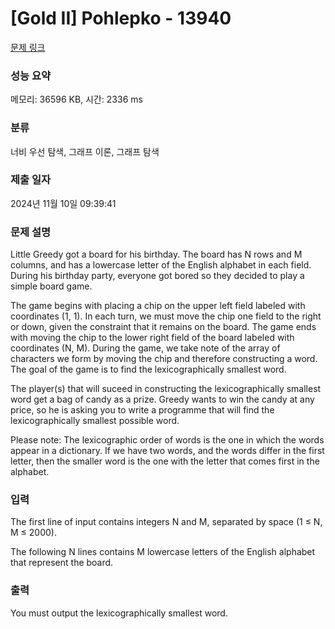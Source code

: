 # [Gold II] Pohlepko - 13940 

[문제 링크](https://www.acmicpc.net/problem/13940) 

### 성능 요약

메모리: 36596 KB, 시간: 2336 ms

### 분류

너비 우선 탐색, 그래프 이론, 그래프 탐색

### 제출 일자

2024년 11월 10일 09:39:41

### 문제 설명

<p>Little Greedy got a board for his birthday. The board has N rows and M columns, and has a lowercase letter of the English alphabet​ in each field. During his birthday party, everyone got bored so they decided to play a simple board game.</p>

<p>The game begins with placing a chip on the upper left​ field labeled with coordinates (1, 1). In each turn, we must​ move the chip one field to the right or down, given the constraint that it remains on the board. The game ends with moving the chip to the lower right​ field of the board labeled with coordinates (N, M). During the game, we take note of the array of characters we form by moving the chip and therefore constructing a word. The goal of the game is to find the lexicographically smallest word.</p>

<p>The player(s) that will suceed in constructing the lexicographically smallest word get a bag of candy as a prize. Greedy wants to win the candy at any price, so he is asking you to write a programme that will find the lexicographically smallest​ possible word.</p>

<p>Please note​: The lexicographic order of words is the one in which the words appear in a dictionary. If we have two words, and the words differ in the first letter, then the smaller word is the one with the letter that comes first in the alphabet. </p>

### 입력 

 <p>The first line of input contains integers N and M, separated by space (1 ≤ N, M ≤ 2000).</p>

<p>The following N lines contains M lowercase letters of the English alphabet that represent the board. </p>

### 출력 

 <p>You must output the lexicographically smallest word. </p>

